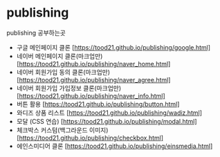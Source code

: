 # publishing
publishing 공부하는곳
* 구글 메인페이지 클론 [https://tood21.github.io/publishing/google.html]
* 네이버 메인페이지 클론(마크업만) [https://tood21.github.io/publishing/naver_home.html]
* 네이버 회원가입 동의 클론(마크업만) [https://tood21.github.io/publishing/naver_agree.html]
* 네이버 회원가입 가입정보 클론(마크업만) [https://tood21.github.io/publishing/naver_info.html]
* 버튼 활용 [https://tood21.github.io/publishing/button.html]
* 와디즈 상품 리스트 [https://tood21.github.io/publishing/wadiz.html]
* 모달 (CSS 연습) [https://tood21.github.io/publishing/modal.html]
* 체크박스 커스텀(백그라운드 이미지) [https://tood21.github.io/publishing/checkbox.html]
* 에인스미디어 클론 [https://tood21.github.io/publishing/einsmedia.html]
